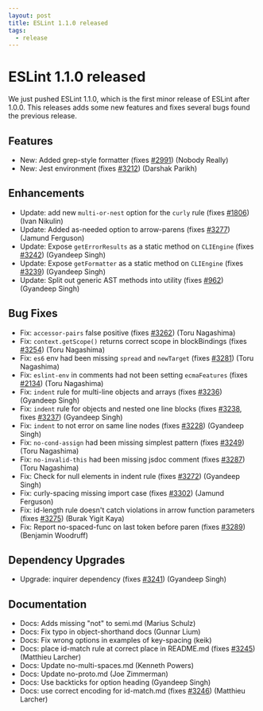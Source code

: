 ```yaml
---
layout: post
title: ESLint 1.1.0 released
tags:
  - release
---
```

# ESLint 1.1.0 released

We just pushed ESLint 1.1.0, which is the first minor release of ESLint after 1.0.0. This releases adds some new features and fixes several bugs found the previous release.

## Features

* New: Added grep-style formatter (fixes [#2991](https://github.com/eslint/eslint/issues/2991)) (Nobody Really)
* New: Jest environment (fixes [#3212](https://github.com/eslint/eslint/issues/3212)) (Darshak Parikh)

## Enhancements

* Update: add new `multi-or-nest` option for the `curly` rule (fixes [#1806](https://github.com/eslint/eslint/issues/1806)) (Ivan Nikulin)
* Update: Added as-needed option to arrow-parens (fixes [#3277](https://github.com/eslint/eslint/issues/3277)) (Jamund Ferguson)
* Update: Expose `getErrorResults` as a static method on `CLIEngine` (fixes [#3242](https://github.com/eslint/eslint/issues/3242)) (Gyandeep Singh)
* Update: Expose `getFormatter` as a static method on `CLIEngine` (fixes [#3239](https://github.com/eslint/eslint/issues/3239)) (Gyandeep Singh)
* Update: Split out generic AST methods into utility (fixes [#962](https://github.com/eslint/eslint/issues/962)) (Gyandeep Singh)

## Bug Fixes

* Fix: `accessor-pairs` false positive (fixes [#3262](https://github.com/eslint/eslint/issues/3262)) (Toru Nagashima)
* Fix: `context.getScope()` returns correct scope in blockBindings (fixes [#3254](https://github.com/eslint/eslint/issues/3254)) (Toru Nagashima)
* Fix: `es6` env had been missing `spread` and `newTarget` (fixes [#3281](https://github.com/eslint/eslint/issues/3281)) (Toru Nagashima)
* Fix: `eslint-env` in comments had not been setting `ecmaFeatures` (fixes [#2134](https://github.com/eslint/eslint/issues/2134)) (Toru Nagashima)
* Fix: `indent` rule for multi-line objects and arrays (fixes [#3236](https://github.com/eslint/eslint/issues/3236)) (Gyandeep Singh)
* Fix: `indent` rule for objects and nested one line blocks (fixes [#3238](https://github.com/eslint/eslint/issues/3238), fixes [#3237](https://github.com/eslint/eslint/issues/3237)) (Gyandeep Singh)
* Fix: `indent` to not error on same line nodes (fixes [#3228](https://github.com/eslint/eslint/issues/3228)) (Gyandeep Singh)
* Fix: `no-cond-assign` had been missing simplest pattern (fixes [#3249](https://github.com/eslint/eslint/issues/3249)) (Toru Nagashima)
* Fix: `no-invalid-this` had been missing jsdoc comment (fixes [#3287](https://github.com/eslint/eslint/issues/3287)) (Toru Nagashima)
* Fix: Check for null elements in indent rule (fixes [#3272](https://github.com/eslint/eslint/issues/3272)) (Gyandeep Singh)
* Fix: curly-spacing missing import case (fixes [#3302](https://github.com/eslint/eslint/issues/3302)) (Jamund Ferguson)
* Fix: id-length rule doesn't catch violations in arrow function parameters (fixes [#3275](https://github.com/eslint/eslint/issues/3275)) (Burak Yigit Kaya)
* Fix: Report no-spaced-func on last token before paren (fixes [#3289](https://github.com/eslint/eslint/issues/3289)) (Benjamin Woodruff)

## Dependency Upgrades

* Upgrade: inquirer dependency (fixes [#3241](https://github.com/eslint/eslint/issues/3241)) (Gyandeep Singh)

## Documentation

* Docs: Adds missing "not" to semi.md (Marius Schulz)
* Docs: Fix typo in object-shorthand docs (Gunnar Lium)
* Docs: Fix wrong options in examples of key-spacing (keik)
* Docs: place id-match rule at correct place in README.md (fixes [#3245](https://github.com/eslint/eslint/issues/3245)) (Matthieu Larcher)
* Docs: Update no-multi-spaces.md (Kenneth Powers)
* Docs: Update no-proto.md (Joe Zimmerman)
* Docs: Use backticks for option heading (Gyandeep Singh)
* Docs: use correct encoding for id-match.md (fixes [#3246](https://github.com/eslint/eslint/issues/3246)) (Matthieu Larcher)
